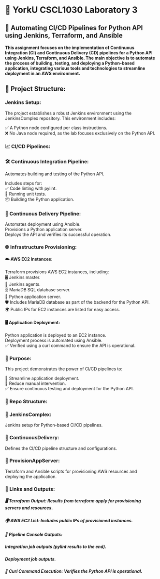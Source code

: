 # 🌟 YorkU CSCL1030 Laboratory 3
## 🚀 Automating CI/CD Pipelines for Python API using Jenkins, Terraform, and Ansible
#### This assignment focuses on the implementation of Continuous Integration (CI) and Continuous Delivery (CD) pipelines for a Python API using Jenkins, Terraform, and Ansible. The main objective is to automate the process of building, testing, and deploying a Python-based application, integrating various tools and technologies to streamline deployment in an AWS environment.

## 📁 Project Structure:

### Jenkins Setup:
The project establishes a robust Jenkins environment using the JenkinsComplex repository. This environment includes:

✅ A Python node configured per class instructions.<br>
❌ No Java node required, as the lab focuses exclusively on the Python API.

### 📈 CI/CD Pipelines:

### 🛠️ Continuous Integration Pipeline:
Automates building and testing of the Python API.

Includes steps for:<br>
✅ Code linting with pylint.<br>
🧪 Running unit tests.<br>
📦 Building the Python application.

### 🚀 Continuous Delivery Pipeline:
Automates deployment using Ansible.<br>
Provisions a Python application server.<br>
Deploys the API and verifies its successful operation.<br>

### 🌐 Infrastructure Provisioning:

#### ☁️ AWS EC2 Instances:
Terraform provisions AWS EC2 instances, including:<br>
🖥️ Jenkins master.<br>
🤖 Jenkins agents.<br>
🗄️ MariaDB SQL database server.<br>
🐍 Python application server.<br>
🛡️ Includes MariaDB database as part of the backend for the Python API.<br>
🌍 Public IPs for EC2 instances are listed for easy access.

#### 🖥️ Application Deployment:
Python application is deployed to an EC2 instance.<br>
Deployment process is automated using Ansible.<br>
✅ Verified using a curl command to ensure the API is operational.

### 🎯 Purpose:
This project demonstrates the power of CI/CD pipelines to:

🚀 Streamline application deployment.<br>
🔄 Reduce manual intervention.<br>
✅ Ensure continuous testing and deployment for the Python API.

### 📂 Repo Structure:

### 📂 JenkinsComplex:
Jenkins setup for Python-based CI/CD pipelines.
### 📂 ContinuousDelivery:
Defines the CI/CD pipeline structure and configurations.
### 📂 ProvisionAppServer:
Terraform and Ansible scripts for provisioning AWS resources and deploying the application.
### 🔗 Links and Outputs:
##### 🖥️ Terraform Output: Results from terraform apply for provisioning servers and resources.<br>
##### 🌍 AWS EC2 List: Includes public IPs of provisioned instances.<br>
##### 📜 Pipeline Console Outputs:<br>
##### Integration job outputs (pylint results to the end).<br>
##### Deployment job outputs.<br>
##### 🔗 Curl Command Execution: Verifies the Python API is operational.
